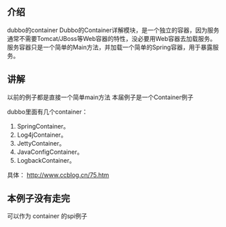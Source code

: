 ## 介绍
dubbo的container
Dubbo的Container详解模块，是一个独立的容器，因为服务通常不需要Tomcat/JBoss等Web容器的特性，没必要用Web容器去加载服务。
服务容器只是一个简单的Main方法，并加载一个简单的Spring容器，用于暴露服务。

## 讲解
以前的例子都是直接一个简单main方法
本届例子是一个Container例子

dubbo里面有几个container：
1. SpringContainer。
2. Log4jContainer。
3. JettyContainer。
4. JavaConfigContainer。
5. LogbackContainer。

具体：
http://www.ccblog.cn/75.htm

## 本例子没有走完
可以作为 container 的spi例子